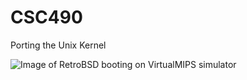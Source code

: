 # CSC490
Porting the Unix Kernel

![Image of RetroBSD booting on VirtualMIPS simulator](https://github.com/chettrick/CSC490/blob/master/report/RetroBSD_boot_on_VirtualMIPS.png)
